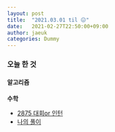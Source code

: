 ```yaml
---
layout: post
title:  "2021.03.01 til 😖"
date:   2021-02-27T22:50:00+09:00
author: jaeuk
categories: Dummy
---
```


### **오늘 한 것**

#### 알고리즘

**수학**
- [2875 대회or 인턴](https://www.acmicpc.net/problem/2875)
- [나의 풀이](https://nyanguk.tistory.com/71)


